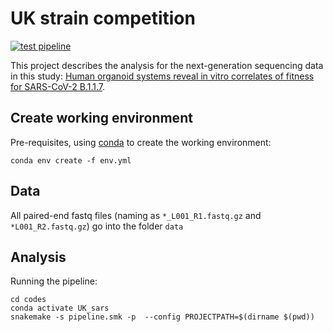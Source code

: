 # UK strain competition  #

[![test pipeline](https://github.com/nicwulab/UK_strain_in_vitro_fitness/actions/workflows/test_env.yml/badge.svg)](https://github.com/nicwulab/UK_strain_in_vitro_fitness/actions/workflows/test_env.yml)

This project describes the analysis for the next-generation sequencing data in this study: [Human organoid systems reveal in vitro correlates of fitness for SARS-CoV-2 B.1.1.7](https://www.biorxiv.org/content/10.1101/2021.05.03.441080v1]). 

## Create working environment ##

Pre-requisites, using [conda](https://docs.conda.io/en/latest/miniconda.html) to create the working environment:

```
conda env create -f env.yml
```

## Data ##

All paired-end fastq files (naming as ```*_L001_R1.fastq.gz``` and ```*L001_R2.fastq.gz```) go into the folder ```data```


## Analysis ##

Running the pipeline:

```
cd codes
conda activate UK_sars
snakemake -s pipeline.smk -p  --config PROJECTPATH=$(dirname $(pwd))
```
